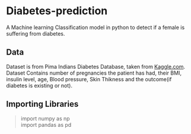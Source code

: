 # Diabetes-prediction
A Machine learning Classification model in python to detect if a female is suffering from diabetes.

## Data
Dataset is from Pima Indians Diabetes Database, taken from [Kaggle.com](https://www.kaggle.com/futurist/pima-data-visualisation-and-machine-learning/data).<br>
Dataset Contains number of pregnancies the patient has had, their BMI, insulin level, age, Blood pressure, Skin Thikness and the outcome(if diabetes is existing or not).

## Importing Libraries

>import numpy as np<br>
>import pandas as pd<br>

